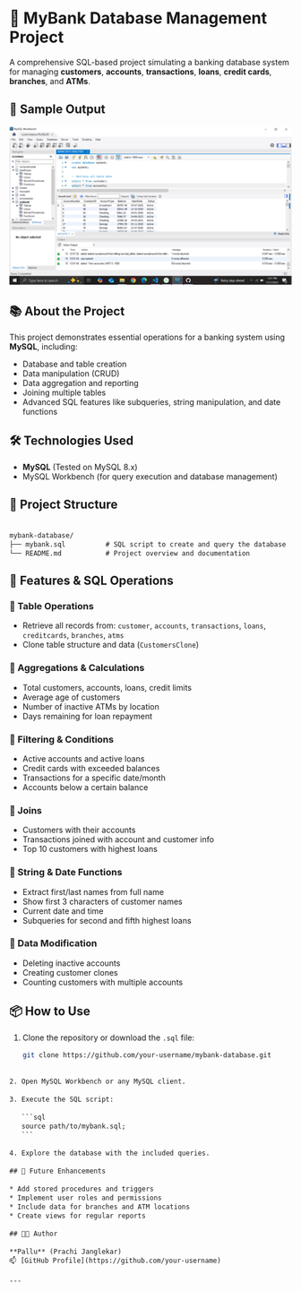 # 🏦 MyBank Database Management Project

A comprehensive SQL-based project simulating a banking database system for managing **customers**, **accounts**, **transactions**, **loans**, **credit cards**, **branches**, and **ATMs**.

## 📸 Sample Output

![Bank SQL Output](https://github.com/prachi-janglekar/Bank-Dataset-analysis-in-SQL/blob/main/Screenshot%20(103).png?raw=true)

## 📚 About the Project

This project demonstrates essential operations for a banking system using **MySQL**, including:

- Database and table creation
- Data manipulation (CRUD)
- Data aggregation and reporting
- Joining multiple tables
- Advanced SQL features like subqueries, string manipulation, and date functions

## 🛠️ Technologies Used

- **MySQL** (Tested on MySQL 8.x)
- MySQL Workbench (for query execution and database management)

## 📁 Project Structure

```

mybank-database/
├── mybank.sql          # SQL script to create and query the database
└── README.md           # Project overview and documentation

````

## 🧾 Features & SQL Operations

### 🔹 Table Operations

- Retrieve all records from: `customer`, `accounts`, `transactions`, `loans`, `creditcards`, `branches`, `atms`
- Clone table structure and data (`CustomersClone`)

### 🔹 Aggregations & Calculations

- Total customers, accounts, loans, credit limits
- Average age of customers
- Number of inactive ATMs by location
- Days remaining for loan repayment

### 🔹 Filtering & Conditions

- Active accounts and active loans
- Credit cards with exceeded balances
- Transactions for a specific date/month
- Accounts below a certain balance

### 🔹 Joins

- Customers with their accounts
- Transactions joined with account and customer info
- Top 10 customers with highest loans

### 🔹 String & Date Functions

- Extract first/last names from full name
- Show first 3 characters of customer names
- Current date and time
- Subqueries for second and fifth highest loans

### 🔹 Data Modification

- Deleting inactive accounts
- Creating customer clones
- Counting customers with multiple accounts

## 📦 How to Use

1. Clone the repository or download the `.sql` file:
   ```bash
   git clone https://github.com/your-username/mybank-database.git
````

2. Open MySQL Workbench or any MySQL client.

3. Execute the SQL script:

   ```sql
   source path/to/mybank.sql;
   ```

4. Explore the database with the included queries.

## 🚀 Future Enhancements

* Add stored procedures and triggers
* Implement user roles and permissions
* Include data for branches and ATM locations
* Create views for regular reports

## 🧑‍💻 Author

**Pallu** (Prachi Janglekar)
📫 [GitHub Profile](https://github.com/your-username)

---

